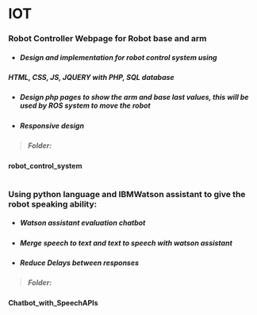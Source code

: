 # IOT
### Robot Controller Webpage for Robot base and arm
- ##### Design and implementation for robot control system using
##### HTML, CSS, JS, JQUERY with PHP, SQL database
- ##### Design php pages to show the arm and base last values, this will be used by ROS system to move the robot
- ##### Responsive design
> ##### Folder:
**robot_control_system** 
#
 ### Using python language and IBMWatson assistant to give the robot speaking ability: 
- ##### Watson assistant evaluation chatbot
- ##### Merge speech to text and text to speech with watson assistant
- ##### Reduce Delays between responses
> ##### Folder:
**Chatbot_with_SpeechAPIs**


